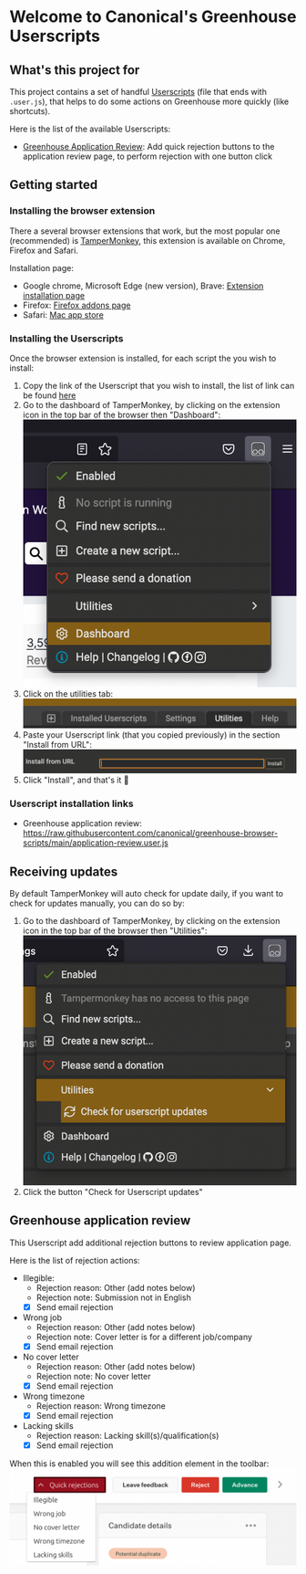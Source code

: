# Welcome to Canonical's Greenhouse Userscripts

## What's this project for

This project contains a set of handful [Userscripts](https://en.wikipedia.org/wiki/Userscript) (file that ends with `.user.js`), that helps to do some actions on Greenhouse more quickly (like shortcuts).

Here is the list of the available Userscripts:

-   [Greenhouse Application Review](https://raw.githubusercontent.com/canonical/greenhouse-browser-scripts/main/application-review.user.js): Add quick rejection buttons to the application review page, to perform rejection with one button click

## Getting started

### Installing the browser extension

There a several browser extensions that work, but the most popular one (recommended) is [TamperMonkey](https://www.tampermonkey.net/), this extension is available on Chrome, Firefox and Safari.

Installation page:

-   Google chrome, Microsoft Edge (new version), Brave: [Extension installation page](https://chrome.google.com/webstore/detail/tampermonkey/dhdgffkkebhmkfjojejmpbldmpobfkfo)
-   Firefox: [Firefox addons page](https://addons.mozilla.org/en-US/firefox/addon/tampermonkey/)
-   Safari: [Mac app store](https://apps.apple.com/app/apple-store/id1482490089?pt=117945903&ct=tm.net&mt=8)

### Installing the Userscripts

Once the browser extension is installed, for each script the you wish to install:

1. Copy the link of the Userscript that you wish to install, the list of link can be found [here](#Userscript-installation-links)
2. Go to the dashboard of TamperMonkey, by clicking on the extension icon in the top bar of the browser then "Dashboard":
   ![TamperMonkey dashboard button](/resources/tampermonkey-settings.png)
3. Click on the utilities tab:
   ![TamperMonkey utilities tab](/resources/tampermonkey-dashboard.png)
4. Paste your Userscript link (that you copied previously) in the section "Install from URL":
   ![TamperMonkey install from URL](/resources/tampermonkey-utilities-install.png)
5. Click "Install", and that's it 🎉

### Userscript installation links

-   Greenhouse application review: https://raw.githubusercontent.com/canonical/greenhouse-browser-scripts/main/application-review.user.js

## Receiving updates

By default TamperMonkey will auto check for update daily, if you want to check for updates manually, you can do so by:

1. Go to the dashboard of TamperMonkey, by clicking on the extension icon in the top bar of the browser then "Utilities":
   ![TamperMonkey check for updates button](/resources/tampermonkey-check-for-updates.png)
2. Click the button "Check for Userscript updates"

## Greenhouse application review

This Userscript add additional rejection buttons to review application page.

Here is the list of rejection actions:

-   Illegible:
    -   Rejection reason: Other (add notes below)
    -   Rejection note: Submission not in English
    -   [x] Send email rejection
-   Wrong job
    -   Rejection reason: Other (add notes below)
    -   Rejection note: Cover letter is for a different job/company
    -   [x] Send email rejection
-   No cover letter
    -   Rejection reason: Other (add notes below)
    -   Rejection note: No cover letter
    -   [x] Send email rejection
-   Wrong timezone
    -   Rejection reason: Wrong timezone
    -   [x] Send email rejection
-   Lacking skills
    -   Rejection reason: Lacking skill(s)/qualification(s)
    -   [x] Send email rejection

When this is enabled you will see this addition element in the toolbar:
![Greenhouse application rejection buttons](/resources/greenhouse-application-rejection.png)
